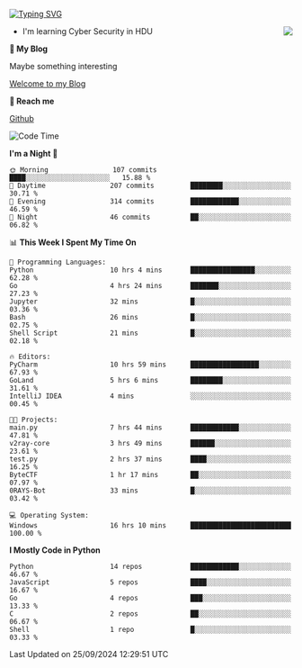 [![Typing SVG](https://readme-typing-svg.herokuapp.com?font=Fira+Code&pause=1000&random=false&width=450&height=60&lines=Hello+%F0%9F%91%8B%F0%9F%8F%BB;I'm+JBNRZ)](https://git.io/typing-svg)

<a href="#">
  <img align="right" src="https://github-readme-stats.vercel.app/api?username=JBNRZ&show_icons=true&bg_color=15,f2f7fd,E0EAFC" />
</a>

- I'm learning Cyber Security in HDU

 **🌱 My Blog**

Maybe something interesting

[Welcome to my Blog](https://jbnrz.com.cn/)

 **💬 Reach me** 

[Github](https://github.com/JBNRZ)


<!--START_SECTION:waka-->
![Code Time](http://img.shields.io/badge/Code%20Time-677%20hrs%2057%20mins-blue)

**I'm a Night 🦉** 

```text
🌞 Morning                107 commits         ████░░░░░░░░░░░░░░░░░░░░░   15.88 % 
🌆 Daytime                207 commits         ████████░░░░░░░░░░░░░░░░░   30.71 % 
🌃 Evening                314 commits         ████████████░░░░░░░░░░░░░   46.59 % 
🌙 Night                  46 commits          ██░░░░░░░░░░░░░░░░░░░░░░░   06.82 % 
```


📊 **This Week I Spent My Time On** 

```text
💬 Programming Languages: 
Python                   10 hrs 4 mins       ████████████████░░░░░░░░░   62.28 % 
Go                       4 hrs 24 mins       ███████░░░░░░░░░░░░░░░░░░   27.23 % 
Jupyter                  32 mins             █░░░░░░░░░░░░░░░░░░░░░░░░   03.36 % 
Bash                     26 mins             █░░░░░░░░░░░░░░░░░░░░░░░░   02.75 % 
Shell Script             21 mins             █░░░░░░░░░░░░░░░░░░░░░░░░   02.18 % 

🔥 Editors: 
PyCharm                  10 hrs 59 mins      █████████████████░░░░░░░░   67.93 % 
GoLand                   5 hrs 6 mins        ████████░░░░░░░░░░░░░░░░░   31.61 % 
IntelliJ IDEA            4 mins              ░░░░░░░░░░░░░░░░░░░░░░░░░   00.45 % 

🐱‍💻 Projects: 
main.py                  7 hrs 44 mins       ████████████░░░░░░░░░░░░░   47.81 % 
v2ray-core               3 hrs 49 mins       ██████░░░░░░░░░░░░░░░░░░░   23.61 % 
test.py                  2 hrs 37 mins       ████░░░░░░░░░░░░░░░░░░░░░   16.25 % 
ByteCTF                  1 hr 17 mins        ██░░░░░░░░░░░░░░░░░░░░░░░   07.97 % 
0RAYS-Bot                33 mins             █░░░░░░░░░░░░░░░░░░░░░░░░   03.42 % 

💻 Operating System: 
Windows                  16 hrs 10 mins      █████████████████████████   100.00 % 
```

**I Mostly Code in Python** 

```text
Python                   14 repos            ████████████░░░░░░░░░░░░░   46.67 % 
JavaScript               5 repos             ████░░░░░░░░░░░░░░░░░░░░░   16.67 % 
Go                       4 repos             ███░░░░░░░░░░░░░░░░░░░░░░   13.33 % 
C                        2 repos             ██░░░░░░░░░░░░░░░░░░░░░░░   06.67 % 
Shell                    1 repo              █░░░░░░░░░░░░░░░░░░░░░░░░   03.33 % 
```




 Last Updated on 25/09/2024 12:29:51 UTC
<!--END_SECTION:waka-->
